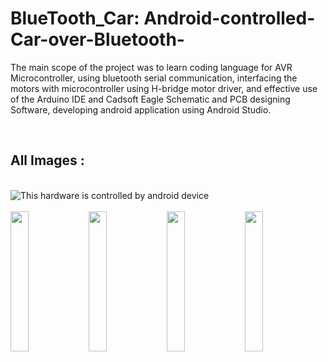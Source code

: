 # BlueTooth_Car: Android-controlled-Car-over-Bluetooth-
<p> The main scope of the project was to learn coding language for AVR Microcontroller, using  bluetooth serial communication, interfacing the motors with microcontroller using H-bridge motor driver, and effective use of the Arduino IDE and Cadsoft Eagle Schematic and PCB designing Software, developing android application using Android Studio. </p>
<br>
<h2>All Images : </h2> 
<br>
<Img src="https://raw.githubusercontent.com/a-mishra/Bluetooth_Car/master/Image1.jpg" alt="This hardware is controlled by android device" align="center"><br><br>
<div width=100% >
<Img src='https://github.com/a-mishra/Bluetooth_Car/blob/master/screenshots%20of%20app/device-2016-03-08-134633.png?raw=true' alt='' width=24% >
<Img src='https://github.com/a-mishra/Bluetooth_Car/blob/master/screenshots%20of%20app/device-2016-03-08-134739.png?raw=true' alt='' width=24% >
<Img src='https://github.com/a-mishra/Bluetooth_Car/blob/master/screenshots%20of%20app/device-2016-03-08-134745.png?raw=true' alt='' width=24% >
<Img src='https://github.com/a-mishra/Bluetooth_Car/blob/master/screenshots%20of%20app/device-2016-03-08-134759.png?raw=true' alt='' width=24% >
</div>
